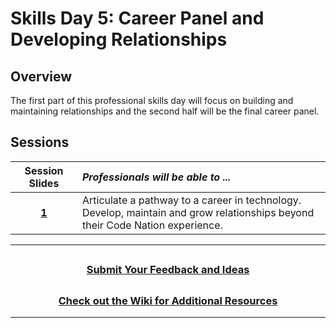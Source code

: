 # Skills Day 5: Career Panel and Developing Relationships

## Overview

The first part of this professional skills day will focus on building and maintaining relationships and the second half will be the final career panel.

## Sessions

|                                          Session Slides                                           | _Professionals will be able to ..._                                                                                              |
| :-----------------------------------------------------------------------------------------------: | :------------------------------------------------------------------------------------------------------------------------------- |
| [**1**](https://docs.google.com/presentation/d/12grkOoQTpL4OkBmEt3T8WgnIUzHFVtXLUUrj6izzfUo/edit) | Articulate a pathway to a career in technology.<br>Develop, maintain and grow relationships beyond their Code Nation experience. |

---

## <h3 align="center"><a href="https://forms.gle/vyAD1HFwXHZMRXrr9">Submit Your Feedback and Ideas</a></h3>

## <h3 align="center"><a href="https://github.com/itscodenation/curriculum-20-21/wiki">Check out the Wiki for Additional Resources</a></h3>

---
